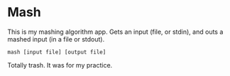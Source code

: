 # Mash

This is my mashing algorithm app. Gets an input (file, or stdin), and outs a mashed input (in a file or stdout).

```shell
mash [input file] [output file]
```

Totally trash. It was for my practice.
